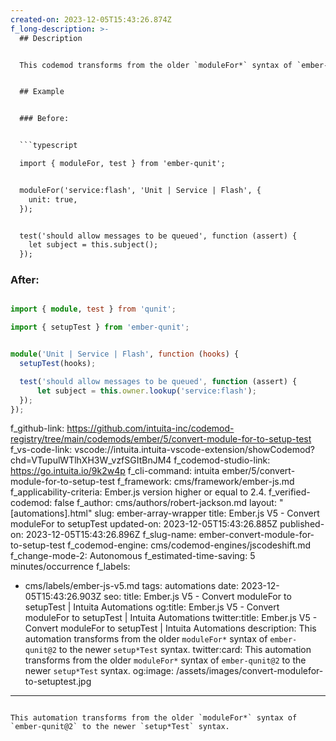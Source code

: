 ```yaml
---
created-on: 2023-12-05T15:43:26.874Z
f_long-description: >-
  ## Description


  This codemod transforms from the older `moduleFor*` syntax of `ember-qunit@2` to the newer `setup*Test` syntax.


  ## Example


  ### Before:


  ```typescript

  import { moduleFor, test } from 'ember-qunit';


  moduleFor('service:flash', 'Unit | Service | Flash', {
  	unit: true,
  });


  test('should allow messages to be queued', function (assert) {
  	let subject = this.subject();
  });

  ```


  ### After:


  ```typescript

  import { module, test } from 'qunit';

  import { setupTest } from 'ember-qunit';


  module('Unit | Service | Flash', function (hooks) {
  	setupTest(hooks);

  	test('should allow messages to be queued', function (assert) {
  		let subject = this.owner.lookup('service:flash');
  	});
  });

  ```
f_github-link: https://github.com/intuita-inc/codemod-registry/tree/main/codemods/ember/5/convert-module-for-to-setup-test
f_vs-code-link: vscode://intuita.intuita-vscode-extension/showCodemod?chd=VTupulWTlhXH3W_vzfSGItBnJM4
f_codemod-studio-link: https://go.intuita.io/9k2w4p
f_cli-command: intuita ember/5/convert-module-for-to-setup-test
f_framework: cms/framework/ember-js.md
f_applicability-criteria: Ember.js version higher or equal to 2.4.
f_verified-codemod: false
f_author: cms/authors/robert-jackson.md
layout: "[automations].html"
slug: ember-array-wrapper
title: Ember.js V5 - Convert moduleFor to setupTest
updated-on: 2023-12-05T15:43:26.885Z
published-on: 2023-12-05T15:43:26.896Z
f_slug-name: ember-convert-module-for-to-setup-test
f_codemod-engine: cms/codemod-engines/jscodeshift.md
f_change-mode-2: Autonomous
f_estimated-time-saving: 5 minutes/occurrence
f_labels:
  - cms/labels/ember-js-v5.md
tags: automations
date: 2023-12-05T15:43:26.903Z
seo:
  title: Ember.js V5 - Convert moduleFor to setupTest | Intuita Automations
  og:title: Ember.js V5 - Convert moduleFor to setupTest | Intuita Automations
  twitter:title: Ember.js V5 - Convert moduleFor to setupTest | Intuita Automations
  description: This automation transforms from the older `moduleFor*` syntax of
    `ember-qunit@2` to the newer `setup*Test` syntax.
  twitter:card: This automation transforms from the older `moduleFor*` syntax of
    `ember-qunit@2` to the newer `setup*Test` syntax.
  og:image: /assets/images/convert-modulefor-to-setuptest.jpg
---
```

This automation transforms from the older `moduleFor*` syntax of `ember-qunit@2` to the newer `setup*Test` syntax.